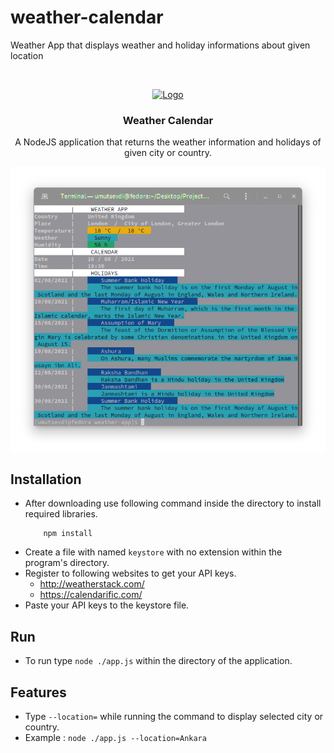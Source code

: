 # weather-calendar
Weather App that displays weather and holiday informations about given location


<br />
<p align="center">
  <a href="https://github.com/Weather">
    <img src="https://img.icons8.com/color/80/nodejs.png" alt="Logo" width="80" height="80">
  </a>
  
  <h3 align="center">Weather Calendar</h3>
  
  <p align="center">A NodeJS application that returns the weather information and holidays of given city or country.</p>
  <p align="center"><img src="screenshots/Screenshot%20from%202021-08-16%2020-26-06.png">
</p>

## Installation
* After downloading use following command inside the directory to install required libraries.
    ```
        npm install
    ```
* Create a file with named `keystore` with no extension within the program's directory.
* Register to following websites to get your API keys.
    * http://weatherstack.com/
    * https://calendarific.com/
* Paste your API keys to the keystore file.

## Run
* To run type `node ./app.js` within the directory of the application.


## Features
* Type `--location=` while running the command to display selected city or country.
* Example : `node ./app.js --location=Ankara`
